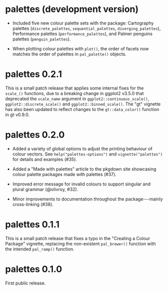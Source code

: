 # palettes (development version)

- Included five new colour palette sets with the package: Cartography palettes (`discrete_palettes`, `sequential_palettes`, `diverging_palettes`), Performance palettes (`performance_palettes`), and Palmer penguins palettes (`penguin_palettes`).

- When plotting colour palettes with `plot()`, the order of facets now matches the order of palettes in `pal_palette()` objects.

# palettes 0.2.1

This is a small patch release that applies some internal fixes for the `scale_()` functions, due to a breaking change in ggplot2 v3.5.0 that deprecated the `scale_name` argument in `ggplot2::continuous_scale()`, `ggplot2::discrete_scale()` and `ggplot2::binned_scale()`. The "gt" vignette has also been updated to reflect changes to the `gt::data_color()` function in gt v0.9.0.

# palettes 0.2.0

- Added a variety of global options to adjust the printing behaviour of colour vectors. See `help("palettes-options")` and `vignette("palettes")` for details and examples (#35).

- Added a "Made with palettes" article to the pkgdown site showcasing colour palette packages made with palettes (#37).

- Improved error message for invalid colours to support singular and plural grammar (@olivroy, #32).

- Minor improvements to documentation throughout the package---mainly cross-linking (#38).

# palettes 0.1.1

This is a small patch release that fixes a typo in the "Creating a Colour Package" vignette, replacing the non-existent `pal_brewer()` function with the intended `pal_ramp()` function.

# palettes 0.1.0

First public release.
